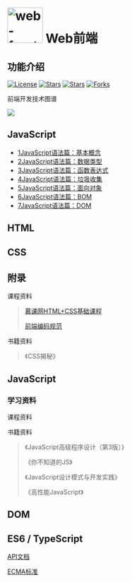 # <img src="https://github.com/guoxiaoxing/web-front-end/raw/master/art/logo.png" alt="web-front-end" width="80" height="80" align="bottom"/> Web前端

## 功能介绍

[![License](https://img.shields.io/github/issues/guoxiaoixng/web-front-end.svg)](https://jitpack.io/#guoxiaoixng/web-front-end)
[![Stars](https://img.shields.io/github/stars/guoxiaoixng/web-front-end.svg)](https://jitpack.io/#guoxiaoixng/web-front-end)
[![Stars](https://img.shields.io/github/forks/guoxiaoixng/web-front-end.svg)](https://jitpack.io/#guoxiaoixng/web-front-end)
[![Forks](https://img.shields.io/github/issues/guoxiaoixng/web-front-end.svg)](https://jitpack.io/#guoxiaoixng/web-front-end)


前端开发技术图谱

![](https://github.com/guoxiaoxing/web-front-end-learning-route/raw/master/art/web-front-end-skill-map.png)

## JavaScript

- [1JavaScript语法篇：基本概念](https://github.com/guoxiaoxing/web-front-end-learning-route/blob/master/JavaScript/doc/1JavaScript语法篇：基本概念.md)
- [2JavaScript语法篇：数据类型](https://github.com/guoxiaoxing/web-front-end-learning-route/blob/master/JavaScript/doc/2JavaScript语法篇：数据类型.md)
- [3JavaScript语法篇：函数表达式](https://github.com/guoxiaoxing/web-front-end-learning-route/blob/master/JavaScript/doc/3JavaScript语法篇：函数表达式.md)
- [4JavaScript语法篇：垃圾收集](https://github.com/guoxiaoxing/web-front-end-learning-route/blob/master/JavaScript/doc/4JavaScript语法篇：垃圾收集.md)
- [5JavaScript语法篇：面向对象](https://github.com/guoxiaoxing/web-front-end-learning-route/blob/master/JavaScript/doc/5JavaScript语法篇：面向对象.md)
- [6JavaScript语法篇：BOM](https://github.com/guoxiaoxing/web-front-end-learning-route/blob/master/JavaScript/doc/6JavaScript语法篇：BOM.md)
- [7JavaScript语法篇：DOM](https://github.com/guoxiaoxing/web-front-end-learning-route/blob/master/JavaScript/doc/7JavaScript语法篇：DOM.md)

## HTML

## CSS

## 附录

课程资料

>[慕课网HTML+CSS基础课程](http://www.imooc.com/learn/9)
>
>[前端编码规范](https://github.com/ecomfe/spec)

书籍资料

>《CSS揭秘》
 
## JavaScript

### 学习资料

课程资料

书籍资料

>《JavaScript高级程序设计（第3版）》
>
>《你不知道的JS》
> 
>《JavaScript设计模式与开发实践》
>
>《高性能JavaScript》                                                                                                                                                                                                                                                                            

## DOM
   
## ES6 / TypeScript 

[API文档](http://devdocs.io/)

[ECMA标准](http://www.ecma-international.org/default.htm)

